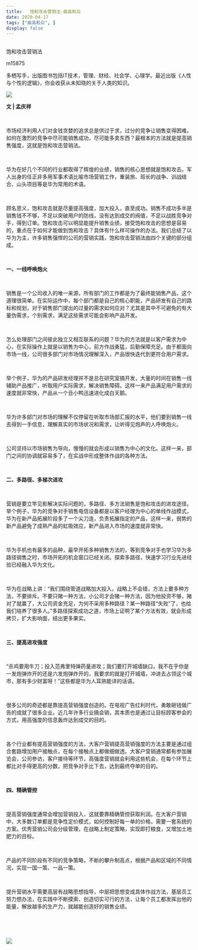 ```yaml
---
title:   饱和攻击营销法-曲高和众
date: 2020-04-17
tags: ["曲高和众", ]
display: false
---
```



## 



饱和攻击营销法




m15875




多栖写手，出版图书包括IT技术，管理、财经、社会学、心理学。最近出版《人性与个性的逻辑》，你会收获从未知晓的关于人类的知识。


<img class="rich_pages" data-ratio="0.5425" data-s="300,640" src="https://mmbiz.qpic.cn/mmbiz_jpg/fxGMiaL5Zj1iaCm4WwVRSWbtoMibBcDnmDmJtEiaeRUXpbk3ZqTUyicWvZsGOJOsGN3jzh2uuEqwjRedGuhtRpnWXgA/640?wx_fmt=jpeg" data-type="jpeg" data-w="400" style=""/>

**文 | 孟庆祥**



&nbsp;

市场经济利用人们对金钱贪婪的追求总是供过于求，过分的竞争让销售变得困难。如何在激烈的竞争中尽可能销售成功，尽可能多卖东西？最根本的方法就是提高销售强度，这就是饱和攻击营销法。

&nbsp;

华为在好几个不同的行业都取得了辉煌的业绩，销售的核心思想就是饱和攻击。军人出身的任正非多用军事术语比喻市场营销工作，重装旅、班长的战争、训战结合、山头项目等是华为常用的术语。

&nbsp;

顾名思义，饱和攻击就是尽量提高强度，加大投入，直至成功。销售不成功多半是销售钱不不够，不足以突破用户的防线，没有达到成交的阀值，不足以战胜竞争对手，得到订单。饱和攻击可以明显能提升销售业绩，接受饱和攻击的思想是容易的，重点在于如何才能做到饱和攻击？具体有什么样可操作的办法。我们总结了以华为为主，许多销售强悍的公司的营销实践，饱和攻击营销法由四个关键的部分组成。

&nbsp;

**一、一线呼唤炮火**

&nbsp;

销售是一个公司收入的唯一来源，所有部门的工作都是为了最终能销售产品，这个道理很简单。在实际运作中，每个部门都是自己的核心职能，产品研发有自己的路标和规划，对于销售部门提出的过量的需求如何应对？尤其是其中不可避免的有大量伪需求，个别需求，满足这些需求可能会影响产品开发。

&nbsp;

怎么处理部门之间彼此独立又相互联系的问题？华为的方法就是以客户需求为中心，在实际操作上就是以销售为中心，前方作战勇猛，后勤保障充足。由于都面向市场一线，公司很多部门对市场情况理解深入，产品很快迭代到更符合用户需求。

&nbsp;

举个例子，华为的产品研发经理并不是总在研究室搞开发，大量的时间在销售一线辅助产品推广，听取用户实际需求，解决销售障碍。这样一来产品满足用户需求的速度就非常快，产品从一个丑小鸭迅速进化成白天鹅。

&nbsp;

华为许多部门对市场的理解不仅停留在听取市场部汇报的水平，他们要到销售一线去得到一手信息，理解真实的市场状况和需求，让听得见炮声的人呼唤炮火。

&nbsp;

公司坚持以市场销售为导向，慢慢的就会形成以销售为中心的文化。这样一来，部门之间的协调就容易多了，在实战中形成整体作战的各种方法。

&nbsp;

**二、多路径、多梯次进攻**

&nbsp;

营销是要立竿见影解决实际问题的，多路径、多方法销售是饱和攻击的进攻途径。举个例子，华为的竞争对手销售电信设备都是以客户经理为中心的单线作战模式，华为在新产品拓展阶段多了一个尖刀连，负责拓展指定的产品，这样一来，弱势的新产品避免了成熟产品的虹吸效应，新产品进入市场的速度就非常快。

&nbsp;

华为手机也有最多的品种，最早开拓多种销售方法的，等到竞争对手也学习华为多路径销售之时，市场开拓的机会窗口已经关闭。探索多路径，快速学习行业先进经验已经融入华为文化。

&nbsp;

华为在战略上讲：“我们围绕管道战略加大投入，战略上不会错，方法上要多种方法，不要排斥。不要只赌一种方法，小公司才会赌一种方法，因为他投资不够，赌对了就赢了，大公司资金充足，为何不采用多种路径？某一种路径“失败”了，也给我们培养了很多人。”多路径探索成功之道，市场上证明了某个方法有效，就会形成拷贝，扩大影响面，结出更多果实。

&nbsp;

**三、提高进攻强度**

&nbsp;

“杀鸡要用牛刀；投入范弗里特弹药量进攻；我们要打开城墙缺口，我不在乎你是一发炮弹炸开的还是六发炮弹炸开的，我要求的就是打开城墙，冲进去占领这个城市，那有多少财富呀！”这些都是华为人耳熟能详的话语。

&nbsp;

很多公司的奇迹都是靠提高营销强度创造的。在电视广告红利时代，勇敢砸钱做广告的成就了很多企业。近几年许多行业搞会销，其本质也是通过让目标顾客参会的方式，用高强度的信息轰炸达到成交的目的。

&nbsp;

各个行业都有提高营销强度的方法，大客户营销提高营销强度的方法主要是通过组合套路增加用户接触点，在每个接触点上都做细做透。大客户营销通常都有参加展览会，公司参访，客户接待等环节，高强度营销就会利用这些机会，在每个环节上都比对手得更高的分数，把竞争对手比下去，达到最终夺单的目的。

&nbsp;

**四、精确管控**

&nbsp;

提高营销强度通常会增加营销投入，这就要靠精确管控获取利润。在大客户营销中，大多数订单都是竞争性定价模式，如何控制好每一单的价格，需要一套系统的方案。优秀营销公司会分级管理，在战略上制定策略，实现即打粮食，又增加土地肥力的目标。

&nbsp;

产品的不同阶段有不同的竞争策略，不断的攀升制高点，根据产品和区域的不同情况，实现一国一策、一品一策。

&nbsp;

提升营销水平需要高层有战略思想指导，中层把思想变成具体作战方法，基层员工努力想办法，在实践中不断摸索、创造切实可行的方法，让每个员工都发挥出他的能量，解放越多的生产力，就越能创造好的销售业绩。

&nbsp;

&nbsp;



<img class="rich_pages js_insertlocalimg" data-ratio="1.7786666666666666" data-s="300,640" src="https://mmbiz.qpic.cn/mmbiz_png/fxGMiaL5Zj1geshpnh4kWsplq9L0wa6wAE3FChJib6Uel1nfJgmLsGGOAfV5vHoEfd2Sib30qk5XNgbeERrV86TyA/640?wx_fmt=png" data-type="png" data-w="750" style=""/>
